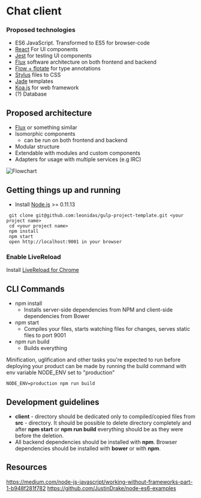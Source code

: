 # Chat client

### Proposed technologies
* ES6 JavaScript. Transformed to ES5 for browser-code
* [React](http://facebook.github.io/react/) For UI components
* [Jest](https://facebook.github.io/jest/) for testing UI components
* [Flux](https://facebook.github.io/flux/) software architecture on both frontend and backend
* [Flow + flotate](https://github.com/jareware/flotate) for type annotations
* [Stylus](http://learnboost.github.io/stylus) files to CSS
* [Jade](http://jade-lang.com) templates
* [Koa.js](http://koajs.com/) for web framework
* (?) Database

## Proposed architecture
* [Flux](https://facebook.github.io/flux/) or something similar
* Isomorphic components
  * can be run on both frontend and backend
* Modular structure
* Extendable with modules and custom components
* Adapters for usage with multiple services (e.g IRC) 

![Flowchart](https://raw.githubusercontent.com/rikukissa/chat-client/master/meta/flow.png)
## Getting things up and running
- Install [Node.js](http://nodejs.org) >= 0.11.13

```
 git clone git@github.com:leonidas/gulp-project-template.git <your project name>
 cd <your project name>
 npm install
 npm start
 open http://localhost:9001 in your browser
````
### Enable LiveReload
Install [LiveReload for Chrome](https://chrome.google.com/webstore/detail/livereload/jnihajbhpnppcggbcgedagnkighmdlei?hl=en)

## CLI Commands
* npm install
    * Installs server-side dependencies from NPM and client-side dependencies from Bower
* npm start
    * Compiles your files, starts watching files for changes, serves static files to port 9001
* npm run build
    * Builds everything

Minification, uglification and other tasks you're expected to run before deploying your product can be made by running the build command with env variable NODE_ENV set to "production"

    NODE_ENV=production npm run build

## Development guidelines
* **client** - directory should be dedicated only to compiled/copied files from **src** - directory.
  It should be possible to delete directory completely and after **npm start** or **npm run build** everything should be as they were before the deletion.
* All backend dependencies should be installed with **npm**. Browser dependencies should be installed with **bower** or with **npm**.

## Resources
https://medium.com/node-js-javascript/working-without-frameworks-part-1-b948f281f782
https://github.com/JustinDrake/node-es6-examples
